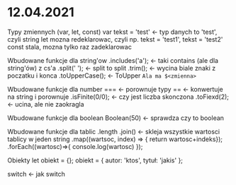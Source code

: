 # 12.04.2021
Typy zmiennych (var, let, const)
	var 	tekst = 'test' <- typ danych to 'test', czyli string
	let 	mozna redeklarowac, czyli np. tekst = 'test1', tekst = 'test2'
	const 	stala, mozna tylko raz zadeklarowac
	
Wbudowane funkcje dla string'ow
	.includes('a'); <- taki contains (ale dla string'ów) z cs'a
	.split(' '); 	<- split to split
	.trim();        <- wycina biale znaki z poczatku i konca
	.toUpperCase(); <- ToUpper
	`Ala ma $<zmienna>`
	
Wbudowane funkcje dla number
	=== 		 	<- porownuje typy
	==   		 	<- konwertuje na string i porownuje
	.isFinite(0/0); <- czy jest liczba skonczona
	.toFiexd(2);	<- ucina, ale nie zaokragla 
	
Wbudowane funkcje dla boolean
	Boolean(50) 	<- sprawdza czy to boolean
	
Wbudowane funkcje dla tablic
	.length
	.join() 		<- skleja wszystkie wartosci tablicy w jeden string
	.map((wartsoc, index) => { return wartosc+indeks});
	.forEach((wartosc)=>{ console.log(wartosc) });
	
Obiekty
	let obiekt = {};
	obiekt = {
		autor: 'ktos',
		tytuł: 'jakis'
	};

switch <- jak switch